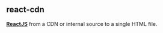 ## react-cdn
[**ReactJS**](https://reactjs.org) from a CDN or internal source to a single HTML file.
